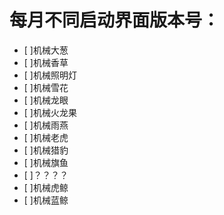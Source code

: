 # 每月不同启动界面版本号：

- [ ]机械大葱
- [ ]机械香草
- [ ]机械照明灯
- [ ]机械雪花
- [ ]机械龙眼
- [ ]机械火龙果
- [ ]机械雨燕
- [ ]机械老虎
- [ ]机械猎豹
- [ ]机械旗鱼
- [ ]？？？？
- [ ]机械虎鲸
- [ ]机械蓝鲸

